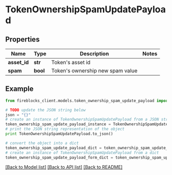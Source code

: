 # TokenOwnershipSpamUpdatePayload


## Properties

Name | Type | Description | Notes
------------ | ------------- | ------------- | -------------
**asset_id** | **str** | Token&#39;s asset id | 
**spam** | **bool** | Token&#39;s ownership new spam value | 

## Example

```python
from fireblocks_client.models.token_ownership_spam_update_payload import TokenOwnershipSpamUpdatePayload

# TODO update the JSON string below
json = "{}"
# create an instance of TokenOwnershipSpamUpdatePayload from a JSON string
token_ownership_spam_update_payload_instance = TokenOwnershipSpamUpdatePayload.from_json(json)
# print the JSON string representation of the object
print TokenOwnershipSpamUpdatePayload.to_json()

# convert the object into a dict
token_ownership_spam_update_payload_dict = token_ownership_spam_update_payload_instance.to_dict()
# create an instance of TokenOwnershipSpamUpdatePayload from a dict
token_ownership_spam_update_payload_form_dict = token_ownership_spam_update_payload.from_dict(token_ownership_spam_update_payload_dict)
```
[[Back to Model list]](../README.md#documentation-for-models) [[Back to API list]](../README.md#documentation-for-api-endpoints) [[Back to README]](../README.md)


